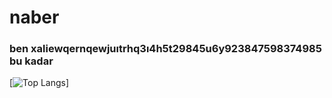 # naber

### ben xaliewqernqewjuıtrhq3ı4h5t29845u6y923847598374985 bu kadar
[![Top Langs](https://github-readme-stats.vercel.app/api/top-langs/?username=Xalieren&langs_count=5&theme=radical)]
